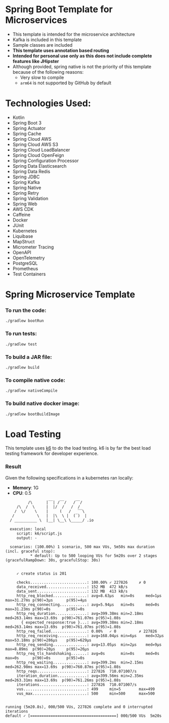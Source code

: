 # Spring Boot Template for Microservices

- This template is intended for the microservice architecture
- Kafka is included in this template
- Sample classes are included
- **This template uses annotation based routing**
- **Intended for personal use only as this does not include complete features like JHipster**
- Although provided, spring native is not the priority of this template because of the following reasons:
    - Very slow to compile
    - `arm64` is not supported by GitHub by default

# Technologies Used:

- Kotlin
- Spring Boot 3
- Spring Actuator
- Spring Cache
- Spring Cloud AWS
- Spring Cloud AWS S3
- Spring Cloud LoadBalancer
- Spring Cloud OpenFeign
- Spring Configuration Processor
- Spring Data Elasticsearch
- Spring Data Redis
- Spring JDBC
- Spring Kafka
- Spring Native
- Spring Retry
- Spring Validation
- Spring Web
- AWS CDK
- Caffeine
- Docker
- JUnit
- Kubernetes
- Liquibase
- MapStruct
- Micrometer Tracing
- OpenAPI
- OpenTelemetry
- PostgreSQL
- Prometheus
- Test Containers

# Spring Microservice Template

### To run the code:

`./gradlew bootRun`

### To run tests:

`./gradlew test`

### To build a JAR file:

`./gradlew build`

### To compile native code:

`./gradlew nativeCompile`

### To build native docker image:

`./gradlew bootBuildImage`

# Load Testing

This template uses [k6](https://grafana.com/docs/k6/latest/) to do the load testing. k6 is by far the best load testing
framework for developer experience.

### Result

Given the following specifications in a kubernetes ran locally:

- **Memory**: 1G
- **CPU**: 0.5

```
          /\      |‾‾| /‾‾/   /‾‾/   
     /\  /  \     |  |/  /   /  /    
    /  \/    \    |     (   /   ‾‾\  
   /          \   |  |\  \ |  (‾)  | 
  / __________ \  |__| \__\ \_____/ .io

  execution: local
     script: k6/script.js
     output: -

  scenarios: (100.00%) 1 scenario, 500 max VUs, 5m50s max duration (incl. graceful stop):
           * default: Up to 500 looping VUs for 5m20s over 2 stages (gracefulRampDown: 30s, gracefulStop: 30s)


     ✓ create status is 201

     checks.........................: 100.00% ✓ 227826     ✗ 0     
     data_received..................: 152 MB  472 kB/s
     data_sent......................: 132 MB  413 kB/s
     http_req_blocked...............: avg=8.63µs   min=0s     med=1µs      max=31.27ms p(90)=3µs      p(95)=4µs  
     http_req_connecting............: avg=5.94µs   min=0s     med=0s       max=31.23ms p(90)=0s       p(95)=0s   
     http_req_duration..............: avg=399.38ms min=2.18ms med=263.14ms max=13.69s  p(90)=761.07ms p(95)=1.08s
       { expected_response:true }...: avg=399.38ms min=2.18ms med=263.14ms max=13.69s  p(90)=761.07ms p(95)=1.08s
     http_req_failed................: 0.00%   ✓ 0          ✗ 227826
     http_req_receiving.............: avg=168.04µs min=6µs    med=32µs     max=53.18ms p(90)=286µs    p(95)=629µs
     http_req_sending...............: avg=13.05µs  min=2µs    med=9µs      max=8.89ms  p(90)=20µs     p(95)=26µs 
     http_req_tls_handshaking.......: avg=0s       min=0s     med=0s       max=0s      p(90)=0s       p(95)=0s   
     http_req_waiting...............: avg=399.2ms  min=2.15ms med=262.98ms max=13.69s  p(90)=760.87ms p(95)=1.08s
     http_reqs......................: 227826  710.071007/s
     iteration_duration.............: avg=399.56ms min=2.35ms med=263.31ms max=13.69s  p(90)=761.26ms p(95)=1.08s
     iterations.....................: 227826  710.071007/s
     vus............................: 499     min=5        max=499 
     vus_max........................: 500     min=500      max=500 


running (5m20.8s), 000/500 VUs, 227826 complete and 0 interrupted iterations
default ✓ [======================================] 000/500 VUs  5m20s
```
